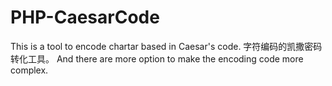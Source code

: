 # PHP-CaesarCode
This is a tool to encode chartar based in Caesar's code. 字符编码的凯撒密码转化工具。
And there are more option to make the encoding code more complex.
